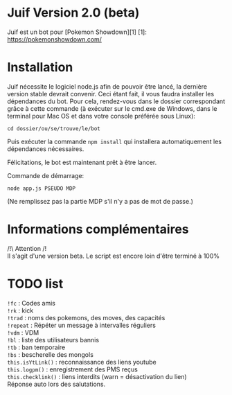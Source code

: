 Juif Version 2.0 (beta)
===========

Juif est un bot pour [Pokemon Showdown][1]
[1]: https://pokemonshowdown.com/

Installation
============

Juif nécessite le logiciel node.js afin de pouvoir être lancé, la dernière version stable devrait convenir.
Ceci étant fait, il vous faudra installer les dépendances du bot. Pour cela, rendez-vous dans le dossier
correspondant grâce à cette commande (à exécuter sur le cmd.exe de Windows, dans le terminal pour Mac OS et dans votre console préférée sous Linux):

`cd dossier/ou/se/trouve/le/bot`

Puis exécuter la commande `npm install` qui installera automatiquement les dépendances nécessaires.

Félicitations, le bot est maintenant prêt à être lancer.

Commande de démarrage:

`node app.js PSEUDO MDP`

(Ne remplissez pas la partie MDP s'il n'y a pas de mot de passe.)

Informations complémentaires
=============================

/!\ Attention /!\
Il s'agit d'une version beta. Le script est encore loin d'être terminé à 100%

TODO list
=========

`!fc` : Codes amis <br/>
`!rk` : kick <br/>
`!trad` : noms des pokemons, des moves, des capacités <br/>
`!repeat` : Répéter un message à intervalles réguliers <br/>
`!vdm` : VDM <br/>
`!bl` : liste des utilisateurs bannis <br/>
`!tb` : ban temporaire <br/>
`!bs` : bescherelle des mongols <br/>
`this.isYtLink()` : reconnaissance des liens youtube <br/>
`this.logpm()` : enregistrement des PMS reçus <br/>
`this.checklink()` : liens interdits (warn = désactivation du lien) <br/>
Réponse auto lors des salutations.


